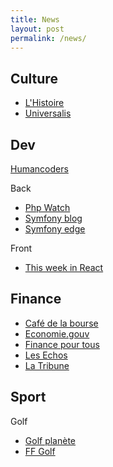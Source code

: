 ```yaml
---
title: News
layout: post 
permalink: /news/ 
---
```


## Culture
- [L'Histoire](https://www.lhistoire.fr)
- [Universalis](https://www.universalis.fr)

## Dev
[Humancoders](https://news.humancoders.com)

Back
- [Php Watch](https://php.watch)
- [Symfony blog](https://symfony.com/blog)
- [Symfony edge](https://symfony.com/blog/category/living-on-the-edge)

Front
- [This week in React](https://thisweekinreact.com/articles)

## Finance
- [Café de la bourse](https://www.cafedelabourse.com)
- [Economie.gouv](https://www.economie.gouv.fr)
- [Finance pour tous](https://www.lafinancepourtous.com)
- [Les Echos](https://www.lesechos.fr)
- [La Tribune](https://www.latribune.fr)

## Sport
Golf
- [Golf planète](https://www.golfplanete.com)
- [FF Golf](https://www.ffgolf.org)
